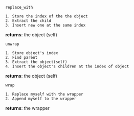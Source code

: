` replace_with `

    1. Store the index of the the object
    2. Extract the child
    3. Insert new one at the same index
   **returns**: the object (self)

` unwrap `

    1. Store object's index
    2. Find parent
    3. Extract the object(self)
    4. Insert the object's children at the index of object
   **returns**: the object (self)

`wrap`

    1. Replace myself with the wrapper
    2. Append myself to the wrapper
   **returns**: the wrapper
